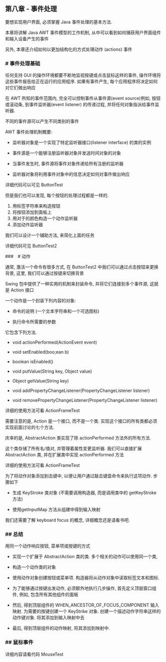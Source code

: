 ## 第八章 - 事件处理

要想实现用户界面, 必须掌握 Java 事件处理的基本方法.

本章将讲解 Java AWT 事件模型的工作机制,
从中可以看到如何捕获用户界面组件和输入设备产生的事件

另外, 本章还介绍如何以更加结构化的方式处理动作 (actions) 事件

### # 事件处理基础

任何支持 GUI 的操作环境都要不断地监视按键或点击鼠标这样的事件,
操作环境将这些事件报告给正在运行的应用程序. 如果有事件产生,
每个应用程序将决定如何对它们做出响应

在 AWT 所知的事件范围内, 完全可以控制事件从事件源(event source)例如, 按钮或滚动条,
到事件监听器(event listener) 的传递过程, 并将任何对象指派给事件监听器.

不同的事件源可以产生不同类别的事件

AWT 事件处理机制概要:

+ 监听器对象是一个实现了特定监听器接口(listener interface) 的类的实例

+ 事件源是一个能够注册监听器对象并发送时间对象的对象

+ 当事件发生时, 事件源将事件对象传递给所有注册的监听器

+ 监听器对象将利用事件对象中的信息决定如何对事件做出响应

详细代码可以可见 ButtonTest

但是我们也可以发现, 每个按钮的处理过程都是一样的.

1) 用标签字符串来构造按钮
2) 将按钮添加到面板上
3) 用对于的颜色构造一个动作监听器
4) 添加动作监听器

我们可以设计一个辅助方法, 来简化上面的任务

详细代码可见 ButtonTest2

###　# 动作

通常, 激活一个命令有很多方式, 在 ButtonTest2 中我们可以通过点击按钮来更换背景, 这里, 我们可以通过按键来切换背景

Swing 包中提供了一种实用的机制来封装命令, 并将它们连接到多个事件源, 这就是 Action 接口

一个动作是一个封装下列内容的对象:

+ 命令的说明 (一个文本字符串和一个可选图标)

+ 执行命令所需要的参数

它包含下列方法.

+ void actionPerformed(ActionEvent event)

+ void setEnabled(boo;ean b)

+ boolean isEnabled()

+ void putValue(String key, Object value)

+ Object getValue(String key)

+ void addPropertyChangeListener(PropertyChangeListener listener)

+ void removePropertyChangeListener(PropertyChangeListener listener)

详细的使用方法可看 ActionFrameTest

需要注意的是, Action 是一个接口, 而不是一个类. 实现这个接口的所有类都必须实现前面讨论的七个方法.

庆幸的是, AbstractAction 类实现了除 actionPerformed 方法外的所有方法.

这个类存储了所有名/值对, 并管理着属性变更监听器. 我们可以直接扩展 AbstractAction 类, 并在扩展类中实现 actionPerformed 方法

详细的使用方法可看 ActionFrameTest


为了将动作对象添加到击键中, 以便让用户通过敲击键盘命令来执行这项动作. 步骤如下

+ 生成 KeyStroke 类对象 (不需要调用构造器, 而是调用类中的 getKeyStroke 方法)

+ 使用getInputMap 方法从组建中得到输入映射

我们还需要了解 keyboard focus 的概念, 详细概念还是请看书吧.


### ## 总结

用同一个动作响应按钮, 菜单项或按键的方式

+ 实现一个扩展于 AbstractAction 类的类. 多个相关的动作可以使用同一个类,

+ 构造一个动作类的对象

+ 使用动作对象创建按钮或菜单项. 构造器将从动作对象中读取标签文本和图标.

+ 为了能够通过按键出发动作, 必须额外地执行几步操作, 首先定义顶层窗口组件, 例如, 包含所有其他组件的面板

+ 然后, 得到顶层组件的 WHEN_ANCESTOR_OF_FOCUS_COMPONENT 输入映射. 为需要的按键创建一个 KeyStrike 对象. 创建一个描述动作字符串这样的动作键对象. 将其添加到输入映射中去

+ 最后, 得到顶层组件的动作映射, 将其添加到映射中.

### ## 鼠标事件

详细内容请看代码 MouseTest
